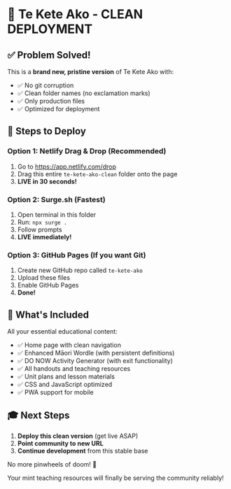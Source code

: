 # 🚀 Te Kete Ako - CLEAN DEPLOYMENT

## ✅ Problem Solved!

This is a **brand new, pristine version** of Te Kete Ako with:
- ✅ No git corruption
- ✅ Clean folder names (no exclamation marks)
- ✅ Only production files
- ✅ Optimized for deployment

## 🎯 Steps to Deploy

### Option 1: Netlify Drag & Drop (Recommended)
1. Go to https://app.netlify.com/drop
2. Drag this entire `te-kete-ako-clean` folder onto the page
3. **LIVE in 30 seconds!**

### Option 2: Surge.sh (Fastest)
1. Open terminal in this folder
2. Run: `npx surge .`
3. Follow prompts
4. **LIVE immediately!**

### Option 3: GitHub Pages (If you want Git)
1. Create new GitHub repo called `te-kete-ako`
2. Upload these files
3. Enable GitHub Pages
4. **Done!**

## 🌟 What's Included

All your essential educational content:
- ✅ Home page with clean navigation
- ✅ Enhanced Māori Wordle (with persistent definitions)
- ✅ DO NOW Activity Generator (with exit functionality)
- ✅ All handouts and teaching resources
- ✅ Unit plans and lesson materials
- ✅ CSS and JavaScript optimized
- ✅ PWA support for mobile

## 🎓 Next Steps

1. **Deploy this clean version** (get live ASAP)
2. **Point community to new URL**
3. **Continue development** from this stable base

No more pinwheels of doom! 🌟

Your mint teaching resources will finally be serving the community reliably!